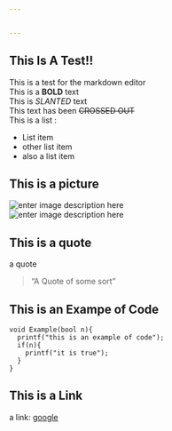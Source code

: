 ```yaml
---


---
```


<h2 id="this-is-a-test">This Is A Test!!</h2>
<p>This is a test for the markdown editor<br>
This is a <strong>BOLD</strong> text<br>
This is <em>SLANTED</em> text<br>
This text has been <s>CROSSED OUT</s><br>
This is a list :</p>
<ul>
<li>List item</li>
<li>other list item</li>
<li>also a list item</li>
</ul>
<h2 id="this-is-a-picture">This is a picture</h2>
<p><img src="https://lh3.googleusercontent.com/zI2Qa7YTevKZcTomqt3_1JsOvzPGCeyWqnSyvzmrR0JrGK3yLCckS4bh319A2ixj1kd0QxxQ04s" alt="enter image description here" title="Picture"><br>
<img src="https://lh3.googleusercontent.com/zI2Qa7YTevKZcTomqt3_1JsOvzPGCeyWqnSyvzmrR0JrGK3yLCckS4bh319A2ixj1kd0QxxQ04s=s400" alt="enter image description here"></p>
<h2 id="this-is-a-quote">This is a quote</h2>
<p>a quote</p>
<blockquote>
<p>“A Quote of some sort”</p>
</blockquote>
<h2 id="this-is-an-exampe-of-code">This is an Exampe of Code</h2>
<pre><code>void Example(bool n){ 
  printf("this is an example of code");
  if(n){
    printf("it is true");
  }
}
</code></pre>
<h2 id="this-is-a-link">This is a Link</h2>
<p>a link: <a href="https://www.google.ca">google</a></p>

